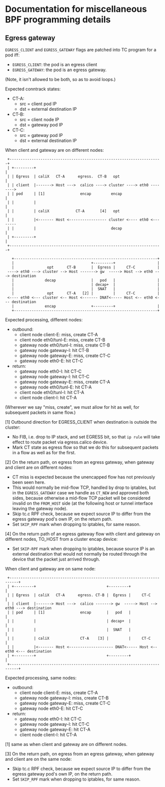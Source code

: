 
# Documentation for miscellaneous BPF programming details

## Egress gateway

`EGRESS_CLIENT` and `EGRESS_GATEWAY` flags are patched into TC program
for a pod iff:
- `EGRESS_CLIENT`: the pod is an egress client
- `EGRESS_GATEWAY`: the pod is an egress gateway.

(Note, it isn't allowed to be both, so as to avoid loops.)

Expected conntrack states:
- CT-A:
  - src = client pod IP
  - dst = external destination IP
- CT-B:
  - src = client node IP
  - dst = gateway pod IP
- CT-C:
  - src = gateway pod IP
  - dst = external destination IP

When client and gateway are on different nodes:

```
 +---------------------------------------------------------------------+
 | +---------+                                                         |
 | | Egress  | caliX   CT-A      egress.  CT-B   opt                   |
 | | client  |-------> Host --->  calico ----> cluster ----> eth0 -------->
 | | pod     | [1]                encap         encap                  |
 | |         |                                                         |
 | |         | caliX            CT-A       [4]   opt                   |
 | |         |<------- Host <----------------- cluster <---- eth0 <--------
 | |         |                                  decap                  |
 | +---------+                                                         |
 +---------------------------------------------------------------------+

   +-----------------------------------------------------------------+
   |                                   +---------+                   |
   |               opt      CT-B       |  Egress |     CT-C          |
 ----> eth0 ---> cluster --> Host -------> gw  -----> Host --> eth0 ---> destination
   |              decap                |   pod   |                   |
   |                                   | decap+  |                   |
   |                                   |  SNAT   |                   |
   |               opt      CT-A   [2] |         |     CT-C          |
 <---- eth0 <--- cluster <-- Host <------- DNAT<----- Host <-- eth0 <--- destination
   |              encap                +---------+                   |
   +-----------------------------------------------------------------+
```

Expected processing, different nodes:
- outbound:
  - client node client-E: miss, create CT-A
  - client node eth0/tunl-E: miss, create CT-B
  - gateway node eth0/tunl-I: miss, create CT-B
  - gateway node gateway-I: hit CT-B
  - gateway node gateway-E: miss, create CT-C
  - gateway node eth0-E: hit CT-C
- return:
  - gateway node eth0-I: hit CT-C
  - gateway node gateway-I: hit CT-C
  - gateway node gateway-E: miss, create CT-A
  - gateway node eth0/tunl-E: hit CT-A
  - client node eth0/tunl-I: hit CT-A
  - client node client-I: hit CT-A

(Wherever we say "miss, create", we must allow for hit as well, for
subsequent packets in same flow.)

[1] Outbound direction for EGRESS_CLIENT when destination is outside
the cluster:
- No FIB, i.e. drop to IP stack, and set EGRESS bit, so that `ip rule`
  will take effect to route packet via egress.calico device.
- Mark CT state as egress flow so that we do this for subsequent
  packets in a flow as well as for the first.

[2] On the return path, on egress from an egress gateway, when gateway
and client are on different nodes:
- CT miss is expected because the unencapped flow has not previously
  been seen here.
- This would normally be mid-flow TCP, handled by drop to iptables,
  but in the `EGRESS_GATEWAY` case we handle as `CT_NEW` and approved
  both sides, because otherwise a mid-flow TCP packet will be
  considered invalid on the `FROM_HOST` side (at the following host or
  tunnel interface leaving the gateway node).
- Skip tc.c RPF check, because we expect source IP to differ from the
  egress gateway pod's own IP, on the return path.
- Set `SKIP_RPF` mark when dropping to iptables, for same reason.

[4] On the return path of an egress gateway flow with client and
gateway on different nodes, TO_HOST from a cluster encap device:
- Set `SKIP-RPF` mark when dropping to iptables, because source IP is
  an external destination that would not normally be routed through
  the device that the packet just arrived through.

When client and gateway are on same node:

```
 +--------------------------------------------------------------------------+
 | +---------+                                +---------+                   |
 | | Egress  | caliX   CT-A      egress. CT-B |  Egress |     CT-C          |
 | | client  |-------> Host --->  calico -------> gw  -----> Host --> eth0 ---> destination
 | | pod     | [1]                encap       |   pod   |                   |
 | |         |                                | decap+  |                   |
 | |         |                                |  SNAT   |                   |
 | |         | caliX              CT-A    [3] |         |     CT-C          |
 | |         |<------- Host <-------------------- DNAT<----- Host <-- eth0 <--- destination
 | +---------+                                +---------+                   |
 +--------------------------------------------------------------------------+
```

Expected processing, same nodes:
- outbound:
  - client node client-E: miss, create CT-A
  - gateway node gateway-I: miss, create CT-B
  - gateway node gateway-E: miss, create CT-C
  - gateway node eth0-E: hit CT-C
- return:
  - gateway node eth0-I: hit CT-C
  - gateway node gateway-I: hit CT-C
  - gateway node gateway-E: hit CT-A
  - client node client-I: hit CT-A

[1] same as when client and gateway are on different nodes.

[3] On the return path, on egress from an egress gateway, when gateway
and client are on the same node:
- Skip tc.c RPF check, because we expect source IP to differ from the
  egress gateway pod's own IP, on the return path.
- Set `SKIP_RPF` mark when dropping to iptables, for same reason.
